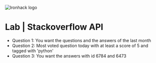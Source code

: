 ![Ironhack logo](https://i.imgur.com/1QgrNNw.png)

# Lab | Stackoverflow API

* Question 1: You want the questions and the answers of the last month
* Question 2: Most voted question today with at least a score of 5 and tagged with 'python'
* Question 3: You want the answers with id 6784 and 6473
